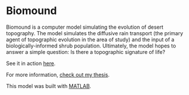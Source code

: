 # Biomound

Biomound is a computer model simulating the evolution of desert topography. The model simulates the diffusive rain transport (the primary agent of topographic evolution in the area of study) and the input of a biologically-informed shrub population. Ultimately, the model hopes to answer a simple question: Is there a topographic signature of life?

See it in action [here](https://www.youtube.com/watch?v=J-9fBjt0ypM).

For more information, [check out my thesis](#).

This model was built with [MATLAB](http://www.mathworks.com/products/matlab/).
